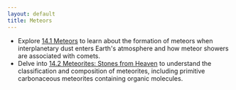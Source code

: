 ```yaml
---
layout: default
title: Meteors
---
```


- Explore [14.1 Meteors](https://openstax.org/books/astronomy-2e/pages/14-1-meteors) to learn about the formation of meteors when interplanetary dust enters Earth's atmosphere and how meteor showers are associated with comets.
- Delve into [14.2 Meteorites: Stones from Heaven](https://openstax.org/books/astronomy-2e/pages/14-2-meteorites-stones-from-heaven) to understand the classification and composition of meteorites, including primitive carbonaceous meteorites containing organic molecules.
